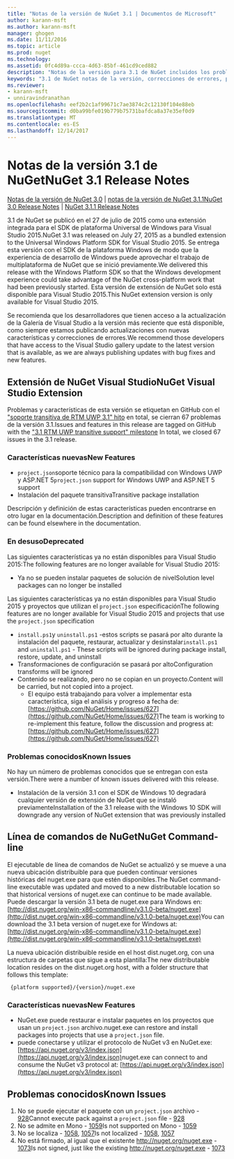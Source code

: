 ```yaml
---
title: "Notas de la versión de NuGet 3.1 | Documentos de Microsoft"
author: karann-msft
ms.author: karann-msft
manager: ghogen
ms.date: 11/11/2016
ms.topic: article
ms.prod: nuget
ms.technology: 
ms.assetid: 0fc4d89a-ccca-4d63-85bf-461cd9ced882
description: "Notas de la versión para 3.1 de NuGet incluidos los problemas conocidos, correcciones de errores, las funciones agregadas y dcr."
keywords: "3.1 de NuGet notas de la versión, correcciones de errores, problemas, conocidos agregan características, DCR"
ms.reviewer:
- karann-msft
- unniravindranathan
ms.openlocfilehash: eef2b2c1af99671c7ae3874c2c12130f104e88eb
ms.sourcegitcommit: d0ba99bfe019b779b75731bafdca8a37e35ef0d9
ms.translationtype: MT
ms.contentlocale: es-ES
ms.lasthandoff: 12/14/2017
---
```

# <a name="nuget-31-release-notes"></a><span data-ttu-id="25715-104">Notas de la versión 3.1 de NuGet</span><span class="sxs-lookup"><span data-stu-id="25715-104">NuGet 3.1 Release Notes</span></span>

<span data-ttu-id="25715-105">[Notas de la versión de NuGet 3.0](../release-notes/nuget-3.0.0.md) | [notas de la versión de NuGet 3.1.1](../release-notes/nuget-3.1.1.md)</span><span class="sxs-lookup"><span data-stu-id="25715-105">[NuGet 3.0 Release Notes](../release-notes/nuget-3.0.0.md) | [NuGet 3.1.1 Release Notes](../release-notes/nuget-3.1.1.md)</span></span>

<span data-ttu-id="25715-106">3.1 de NuGet se publicó en el 27 de julio de 2015 como una extensión integrada para el SDK de plataforma Universal de Windows para Visual Studio 2015.</span><span class="sxs-lookup"><span data-stu-id="25715-106">NuGet 3.1 was released on July 27, 2015 as a bundled extension to the Universal Windows Platform SDK for Visual Studio 2015.</span></span> <span data-ttu-id="25715-107">Se entrega esta versión con el SDK de la plataforma Windows de modo que la experiencia de desarrollo de Windows puede aprovechar el trabajo de multiplataforma de NuGet que se inició previamente.</span><span class="sxs-lookup"><span data-stu-id="25715-107">We delivered this release with the Windows Platform SDK so that the Windows development experience could take advantage of the NuGet cross-platform work that had been previously started.</span></span> <span data-ttu-id="25715-108">Esta versión de extensión de NuGet solo está disponible para Visual Studio 2015.</span><span class="sxs-lookup"><span data-stu-id="25715-108">This NuGet extension version is only available for Visual Studio 2015.</span></span>

<span data-ttu-id="25715-109">Se recomienda que los desarrolladores que tienen acceso a la actualización de la Galería de Visual Studio a la versión más reciente que está disponible, como siempre estamos publicando actualizaciones con nuevas características y correcciones de errores.</span><span class="sxs-lookup"><span data-stu-id="25715-109">We recommend those developers that have access to the Visual Studio gallery update to the latest version that is available, as we are always publishing updates with bug fixes and new features.</span></span>

## <a name="nuget-visual-studio-extension"></a><span data-ttu-id="25715-110">Extensión de NuGet Visual Studio</span><span class="sxs-lookup"><span data-stu-id="25715-110">NuGet Visual Studio Extension</span></span>

<span data-ttu-id="25715-111">Problemas y características de esta versión se etiquetan en GitHub con el ["soporte transitiva de RTM UWP 3.1" hito](https://github.com/NuGet/Home/issues?utf8=%E2%9C%93&q=is%3Aclosed+milestone%3A%223.1+RTM+UWP+transitive+support%22+) en total, se cierran 67 problemas de la versión 3.1.</span><span class="sxs-lookup"><span data-stu-id="25715-111">Issues and features in this release are tagged on GitHub with the ["3.1 RTM UWP transitive support" milestone](https://github.com/NuGet/Home/issues?utf8=%E2%9C%93&q=is%3Aclosed+milestone%3A%223.1+RTM+UWP+transitive+support%22+)  In total, we closed 67 issues in the 3.1 release.</span></span>

### <a name="new-features"></a><span data-ttu-id="25715-112">Características nuevas</span><span class="sxs-lookup"><span data-stu-id="25715-112">New Features</span></span>

* <span data-ttu-id="25715-113">`project.json`soporte técnico para la compatibilidad con Windows UWP y ASP.NET 5</span><span class="sxs-lookup"><span data-stu-id="25715-113">`project.json` support for Windows UWP and ASP.NET 5 support</span></span>
* <span data-ttu-id="25715-114">Instalación del paquete transitiva</span><span class="sxs-lookup"><span data-stu-id="25715-114">Transitive package installation</span></span>

<span data-ttu-id="25715-115">Descripción y definición de estas características pueden encontrarse en otro lugar en la documentación.</span><span class="sxs-lookup"><span data-stu-id="25715-115">Description and definition of these features can be found elsewhere in the documentation.</span></span>

### <a name="deprecated"></a><span data-ttu-id="25715-116">En desuso</span><span class="sxs-lookup"><span data-stu-id="25715-116">Deprecated</span></span>

<span data-ttu-id="25715-117">Las siguientes características ya no están disponibles para Visual Studio 2015:</span><span class="sxs-lookup"><span data-stu-id="25715-117">The following features are no longer available for Visual Studio 2015:</span></span>

* <span data-ttu-id="25715-118">Ya no se pueden instalar paquetes de solución de nivel</span><span class="sxs-lookup"><span data-stu-id="25715-118">Solution level packages can no longer be installed</span></span>

<span data-ttu-id="25715-119">Las siguientes características ya no están disponibles para Visual Studio 2015 y proyectos que utilizan el `project.json` especificación</span><span class="sxs-lookup"><span data-stu-id="25715-119">The following features are no longer available for Visual Studio 2015 and projects that use the `project.json` specification</span></span>

* <span data-ttu-id="25715-120">`install.ps1`y `uninstall.ps1` -estos scripts se pasará por alto durante la instalación del paquete, restaurar, actualizar y desinstalar</span><span class="sxs-lookup"><span data-stu-id="25715-120">`install.ps1` and `uninstall.ps1` - These scripts will be ignored during package install, restore, update, and uninstall</span></span>
* <span data-ttu-id="25715-121">Transformaciones de configuración se pasará por alto</span><span class="sxs-lookup"><span data-stu-id="25715-121">Configuration transforms will be ignored</span></span>
* <span data-ttu-id="25715-122">Contenido se realizando, pero no se copian en un proyecto.</span><span class="sxs-lookup"><span data-stu-id="25715-122">Content will be carried, but not copied into a project.</span></span>
    * <span data-ttu-id="25715-123">El equipo está trabajando para volver a implementar esta característica, siga el análisis y progreso a fecha de: [https://github.com/NuGet/Home/issues/627](https://github.com/NuGet/Home/issues/627)</span><span class="sxs-lookup"><span data-stu-id="25715-123">The team is working to re-implement this feature, follow the discussion and progress at: [https://github.com/NuGet/Home/issues/627](https://github.com/NuGet/Home/issues/627)</span></span>


### <a name="known-issues"></a><span data-ttu-id="25715-124">Problemas conocidos</span><span class="sxs-lookup"><span data-stu-id="25715-124">Known Issues</span></span>

<span data-ttu-id="25715-125">No hay un número de problemas conocidos que se entregan con esta versión.</span><span class="sxs-lookup"><span data-stu-id="25715-125">There were a number of known issues delivered with this release.</span></span>

* <span data-ttu-id="25715-126">Instalación de la versión 3.1 con el SDK de Windows 10 degradará cualquier versión de extensión de NuGet que se instaló previamente</span><span class="sxs-lookup"><span data-stu-id="25715-126">Installation of the 3.1 release with the Windows 10 SDK will downgrade any version of NuGet extension that was previously installed</span></span>

## <a name="nuget-command-line"></a><span data-ttu-id="25715-127">Línea de comandos de NuGet</span><span class="sxs-lookup"><span data-stu-id="25715-127">NuGet Command-line</span></span>

<span data-ttu-id="25715-128">El ejecutable de línea de comandos de NuGet se actualizó y se mueve a una nueva ubicación distribuible para que pueden continuar versiones históricas del nuget.exe para que estén disponibles.</span><span class="sxs-lookup"><span data-stu-id="25715-128">The NuGet command-line executable was updated and moved to a new distributable location so that historical versions of nuget.exe can continue to be made available.</span></span>  <span data-ttu-id="25715-129">Puede descargar la versión 3.1 beta de nuget.exe para Windows en: [http://dist.nuget.org/win-x86-commandline/v3.1.0-beta/nuget.exe](http://dist.nuget.org/win-x86-commandline/v3.1.0-beta/nuget.exe)</span><span class="sxs-lookup"><span data-stu-id="25715-129">You can download the 3.1 beta version of nuget.exe for Windows at: [http://dist.nuget.org/win-x86-commandline/v3.1.0-beta/nuget.exe](http://dist.nuget.org/win-x86-commandline/v3.1.0-beta/nuget.exe)</span></span>

<span data-ttu-id="25715-130">La nueva ubicación distribuible reside en el host dist.nuget.org, con una estructura de carpetas que sigue a esta plantilla:</span><span class="sxs-lookup"><span data-stu-id="25715-130">The new distributable location resides on the dist.nuget.org host, with a folder structure that follows this template:</span></span>

     {platform supported}/{version}/nuget.exe

### <a name="new-features"></a><span data-ttu-id="25715-131">Características nuevas</span><span class="sxs-lookup"><span data-stu-id="25715-131">New Features</span></span>

* <span data-ttu-id="25715-132">NuGet.exe puede restaurar e instalar paquetes en los proyectos que usan un `project.json` archivo.</span><span class="sxs-lookup"><span data-stu-id="25715-132">nuget.exe can restore and install packages into projects that use a `project.json` file.</span></span>
* <span data-ttu-id="25715-133">puede conectarse y utilizar el protocolo de NuGet v3 en NuGet.exe: [https://api.nuget.org/v3/index.json](https://api.nuget.org/v3/index.json)</span><span class="sxs-lookup"><span data-stu-id="25715-133">nuget.exe can connect to and consume the NuGet v3 protocol at: [https://api.nuget.org/v3/index.json](https://api.nuget.org/v3/index.json)</span></span>

## <a name="known-issues"></a><span data-ttu-id="25715-134">Problemas conocidos</span><span class="sxs-lookup"><span data-stu-id="25715-134">Known Issues</span></span> ##

1.    <span data-ttu-id="25715-135">No se puede ejecutar el paquete con un `project.json` archivo - [928](https://github.com/NuGet/Home/issues/928)</span><span class="sxs-lookup"><span data-stu-id="25715-135">Cannot execute pack against a `project.json` file - [928](https://github.com/NuGet/Home/issues/928)</span></span>
2.    <span data-ttu-id="25715-136">No se admite en Mono - [1059](https://github.com/NuGet/Home/issues/1059)</span><span class="sxs-lookup"><span data-stu-id="25715-136">Is not supported on Mono - [1059](https://github.com/NuGet/Home/issues/1059)</span></span>
3.    <span data-ttu-id="25715-137">No se localiza - [1058](https://github.com/NuGet/Home/issues/1058), [1057](https://github.com/NuGet/Home/issues/1057)</span><span class="sxs-lookup"><span data-stu-id="25715-137">Is not localized - [1058](https://github.com/NuGet/Home/issues/1058),   [1057](https://github.com/NuGet/Home/issues/1057)</span></span>
4.    <span data-ttu-id="25715-138">No está firmado, al igual que el existente http://nuget.org/nuget.exe - [1073](https://github.com/NuGet/Home/issues/1073)</span><span class="sxs-lookup"><span data-stu-id="25715-138">Is not signed, just like the existing http://nuget.org/nuget.exe - [1073](https://github.com/NuGet/Home/issues/1073)</span></span>

